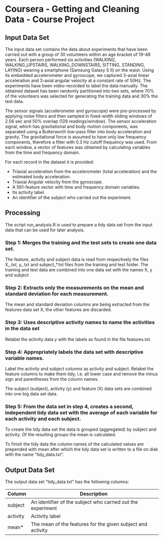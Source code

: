 # Coursera - Getting and Cleaning Data - Course Project

## Input Data Set

The input data set contains the data about experiments that have been carried out with a group of 30 volunteers within an age bracket of 19-48 years. Each person performed six activities (WALKING, WALKING_UPSTAIRS, WALKING_DOWNSTAIRS, SITTING, STANDING, LAYING) wearing a smartphone (Samsung Galaxy S II) on the waist. Using its embedded accelerometer and gyroscope, we captured 3-axial linear acceleration and 3-axial angular velocity at a constant rate of 50Hz. The experiments have been video-recorded to label the data manually. The obtained dataset has been randomly partitioned into two sets, where 70% of the volunteers was selected for generating the training data and 30% the test data. 

The sensor signals (accelerometer and gyroscope) were pre-processed by applying noise filters and then sampled in fixed-width sliding windows of 2.56 sec and 50% overlap (128 readings/window). The sensor acceleration signal, which has gravitational and body motion components, was separated using a Butterworth low-pass filter into body acceleration and gravity. The gravitational force is assumed to have only low frequency components, therefore a filter with 0.3 Hz cutoff frequency was used. From each window, a vector of features was obtained by calculating variables from the time and frequency domain. 

For each record in the dataset it is provided: 

* Triaxial acceleration from the accelerometer (total acceleration) and the estimated body acceleration. 
* Triaxial Angular velocity from the gyroscope. 
* A 561-feature vector with time and frequency domain variables. 
* Its activity label. 
* An identifier of the subject who carried out the experiment.

## Processing

The script run_analysis.R is used to prepare a tidy data set from the input data that can be used for later analysis.

### Step 1: Merges the training and the test sets to create one data set.

The feature, activity and subject data is read from respectively the files X_*.txt, y_*.txt and subject_*.txt files from the training and test folder. The training and test data are combined into one data set with the names X, y and subject

### Step 2: Extracts only the measurements on the mean and standard deviation for each measurement. 

The mean and standard deviation columns are being extracted from the features data set X, the other features are discarded.

### Step 3: Uses descriptive activity names to name the activities in the data set

Relabel the activity data y with the labels as found in the file features.txt.

### Step 4: Appropriately labels the data set with descriptive variable names. 

Label the activity and subject columns as activity and subject. Relabel the feature columns to make them tidy, i.e. all lower case and remove the minus sign and parentheses from the column names.

The subject (subject), activity (y) and feature (X) data sets are combined into one big data set data.

### Step 5: From the data set in step 4, creates a second, independent tidy data set with the average of each variable for each activity and each subject.

To create the tidy data set the data is grouped (aggregated) by subject and activity. Of the resulting groups the mean is calculated.

To finish the tidy data the column names of the calculated values are prepended with mean after which the tidy data set is written to a file on disk with the name "tidy_data.txt".

## Output Data Set

The output data set "tidy_data.txt" has the following columns:

Column              | Description
--------------------|------------------------------------------------------------
subject             | An identifier of the subject who carried out the experiment
activity            | Activity label
mean*               | The mean of the features for the given subject and activity